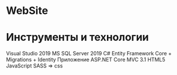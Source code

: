 # WebSite
# Инструменты и технологии

Visual Studio 2019
MS SQL Server 2019
C#
Entity Framework Core + Migrations + Identity
Приложение ASP.NET Core MVC 3.1
HTML5
JavaScript
SASS => css
